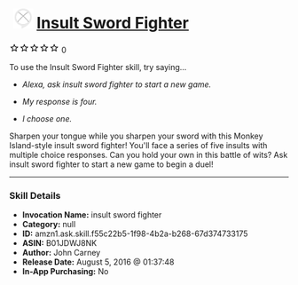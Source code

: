 # &nbsp;<img src="skill_icon" alt="Insult Sword Fighter icon" width="36"> [Insult Sword Fighter](http://alexa.amazon.com/#skills/amzn1.ask.skill.f55c22b5-1f98-4b2a-b268-67d374733175)
![0 stars](../../images/ic_star_border_black_18dp_1x.png)![0 stars](../../images/ic_star_border_black_18dp_1x.png)![0 stars](../../images/ic_star_border_black_18dp_1x.png)![0 stars](../../images/ic_star_border_black_18dp_1x.png)![0 stars](../../images/ic_star_border_black_18dp_1x.png) 0

To use the Insult Sword Fighter skill, try saying...

* *Alexa, ask insult sword fighter to start a new game.*

* *My response is four.*

* *I choose one.*

Sharpen your tongue while you sharpen your sword with this Monkey Island-style insult sword fighter! You'll face a series of five insults with multiple choice responses. Can you hold your own in this battle of wits? Ask insult sword fighter to start a new game to begin a duel!

***

### Skill Details

* **Invocation Name:** insult sword fighter
* **Category:** null
* **ID:** amzn1.ask.skill.f55c22b5-1f98-4b2a-b268-67d374733175
* **ASIN:** B01JDWJ8NK
* **Author:** John Carney
* **Release Date:** August 5, 2016 @ 01:37:48
* **In-App Purchasing:** No
